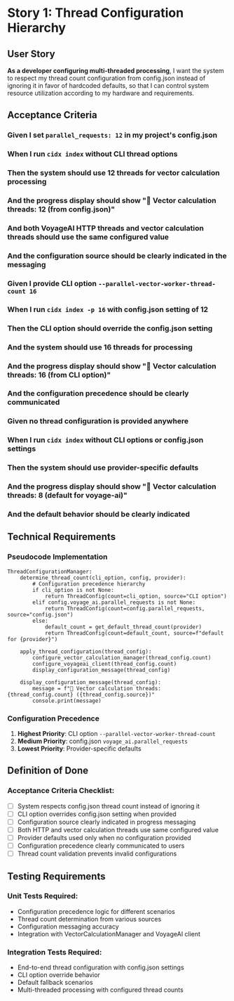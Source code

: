 # Story 1: Thread Configuration Hierarchy

## User Story

**As a developer configuring multi-threaded processing**, I want the system to respect my thread count configuration from config.json instead of ignoring it in favor of hardcoded defaults, so that I can control system resource utilization according to my hardware and requirements.

## Acceptance Criteria

### Given I set `parallel_requests: 12` in my project's config.json
### When I run `cidx index` without CLI thread options
### Then the system should use 12 threads for vector calculation processing
### And the progress display should show "🧵 Vector calculation threads: 12 (from config.json)"
### And both VoyageAI HTTP threads and vector calculation threads should use the same configured value
### And the configuration source should be clearly indicated in the messaging

### Given I provide CLI option `--parallel-vector-worker-thread-count 16`  
### When I run `cidx index -p 16` with config.json setting of 12
### Then the CLI option should override the config.json setting
### And the system should use 16 threads for processing
### And the progress display should show "🧵 Vector calculation threads: 16 (from CLI option)"
### And the configuration precedence should be clearly communicated

### Given no thread configuration is provided anywhere
### When I run `cidx index` without CLI options or config.json settings
### Then the system should use provider-specific defaults
### And the progress display should show "🧵 Vector calculation threads: 8 (default for voyage-ai)"
### And the default behavior should be clearly indicated

## Technical Requirements

### Pseudocode Implementation
```
ThreadConfigurationManager:
    determine_thread_count(cli_option, config, provider):
        # Configuration precedence hierarchy
        if cli_option is not None:
            return ThreadConfig(count=cli_option, source="CLI option")
        elif config.voyage_ai.parallel_requests is not None:
            return ThreadConfig(count=config.parallel_requests, source="config.json")
        else:
            default_count = get_default_thread_count(provider)
            return ThreadConfig(count=default_count, source=f"default for {provider}")
    
    apply_thread_configuration(thread_config):
        configure_vector_calculation_manager(thread_config.count)
        configure_voyageai_client(thread_config.count)
        display_configuration_message(thread_config)
    
    display_configuration_message(thread_config):
        message = f"🧵 Vector calculation threads: {thread_config.count} ({thread_config.source})"
        console.print(message)
```

### Configuration Precedence
1. **Highest Priority**: CLI option `--parallel-vector-worker-thread-count`
2. **Medium Priority**: config.json `voyage_ai.parallel_requests`
3. **Lowest Priority**: Provider-specific defaults

## Definition of Done

### Acceptance Criteria Checklist:
- [ ] System respects config.json thread count instead of ignoring it
- [ ] CLI option overrides config.json setting when provided
- [ ] Configuration source clearly indicated in progress messaging
- [ ] Both HTTP and vector calculation threads use same configured value
- [ ] Provider defaults used only when no configuration provided
- [ ] Configuration precedence clearly communicated to users
- [ ] Thread count validation prevents invalid configurations

## Testing Requirements

### Unit Tests Required:
- Configuration precedence logic for different scenarios
- Thread count determination from various sources
- Configuration messaging accuracy
- Integration with VectorCalculationManager and VoyageAI client

### Integration Tests Required:
- End-to-end thread configuration with config.json settings
- CLI option override behavior
- Default fallback scenarios
- Multi-threaded processing with configured thread counts